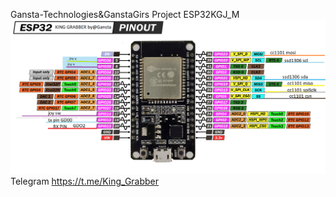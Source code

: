 Gansta-Technologies&GanstaGirs Project 
ESP32KGJ_M
![alt text](https://github.com/girs1982/ESP32KING_JOY_MANUFA/blob/Gansta/ESP32-DOIT-DEV-KIT-v1-pinout-mischianti.png)
Telegram
https://t.me/King_Grabber
